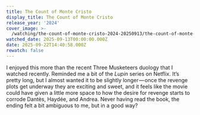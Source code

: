 ```yaml
---
title: The Count of Monte Cristo
display_title: The Count of Monte Cristo
release_year: '2024'
cover_image: >-
  /watching/the-count-of-monte-cristo-2024-20250913/the-count-of-monte-cristo-2024.jpg
watched_date: 2025-09-13T00:00:00.000Z
date: 2025-09-22T14:40:58.000Z
rewatch: false
---
```

I enjoyed this more than the recent Three Musketeers duology that I watched recently. Reminded me a bit of the _Lupin_ series on Netflix. It’s pretty long, but I almost wanted it to be slightly longer — once the revenge plots get underway they are exciting and sweet, and it feels like the movie could have given a little more space to how the desire for revenge starts to corrode Dantès, Haydée, and Andrea. Never having read the book, the ending felt a bit ambiguous to me, but in a good way?
